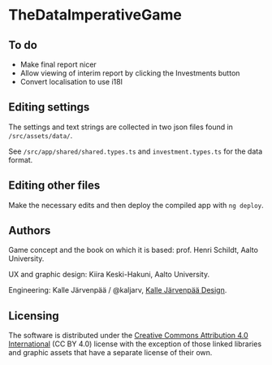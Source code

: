 # TheDataImperativeGame

## To do

* Make final report nicer
* Allow viewing of interim report by clicking the Investments button
* Convert localisation to use i18l

## Editing settings

The settings and text strings are collected in two json files found in `/src/assets/data/`.

See `/src/app/shared/shared.types.ts` and `investment.types.ts` for the data format.

## Editing other files

Make the necessary edits and then deploy the compiled app with `ng deploy`.

## Authors

Game concept and the book on which it is based: prof. Henri Schildt, Aalto University.

UX and graphic design: Kiira Keski-Hakuni, Aalto University.

Engineering: Kalle Järvenpää / @kaljarv, [Kalle Järvenpää Design](http://kaljarv.com/).

## Licensing

The software is distributed under the [Creative Commons Attribution 4.0 International](https://creativecommons.org/licenses/by/4.0/) (CC BY 4.0) license with the exception of those linked libraries and graphic assets that have a separate license of their own.
